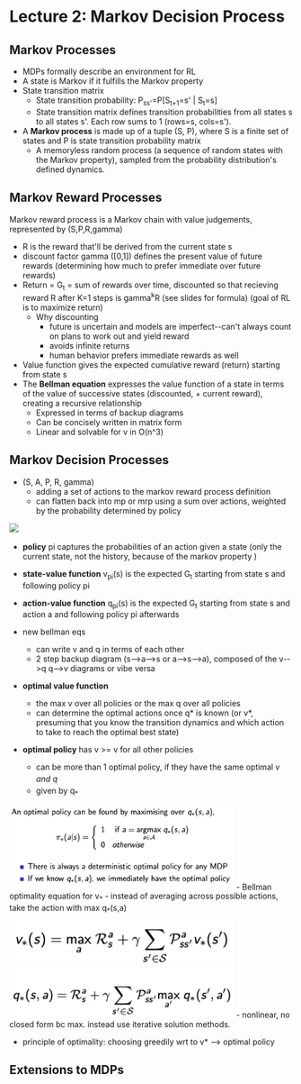# Lecture 2: Markov Decision Process

## Markov Processes
- MDPs formally describe an environment for RL 
- A state is Markov if it fulfills the Markov property
- State transition matrix
    - State transition probability: P<sub>ss'</sub>=P[S<sub>t+1</sub>=s' | S<sub>t</sub>=s]
    - State transition matrix defines transition probabilities from all states s to all states s'. Each row sums to 1 (rows=s, cols=s').
- A **Markov process** is made up of a tuple (S, P), where S is a finite set of states and P is state transition probability matrix
    - A memoryless random process (a sequence of random states with the Markov property), sampled from the probability distribution's defined dynamics.
 

## Markov Reward Processes
Markov reward process is a Markov chain with value judgements, represented by (S,P,R,gamma)
- R is the reward that'll be derived from the current state s
- discount factor gamma ([0,1]) defines the present value of future rewards (determining how much to prefer immediate over future rewards)
- Return = G<sub>t</sub> = sum of rewards over time, discounted so that recieving reward R after K=1 steps is gamma<sup>k</sup>R (see slides for formula) (goal of RL is to maximize return)
    - Why discounting
        - future is uncertain and models are imperfect--can't always count on plans to work out and yield reward
        - avoids infinite returns
        - human behavior prefers immediate rewards as well
- Value function gives the expected cumulative reward (return) starting from state s
- The **Bellman equation** expresses the value function of a state in terms of the value of successive states (discounted, + current reward), creating a recursive relationship
    - Expressed in terms of backup diagrams
    - Can be concisely written in matrix form
    - Linear and solvable for v in O(n^3) 

## Markov Decision Processes
- (S, A, P, R, gamma)
    - adding a set of actions to the markov reward process definition
    - can flatten back into mp or mrp using a sum over actions, weighted by the probability determined by policy
<img src="./img/l2_mdp_def.png" width="400">

- **policy** pi captures the probabilities of an action given a state (only the current state, not the history, because of the markov property )
- **state-value function** v<sub>pi</sub>(s) is the expected G<sub>t</sub> starting from state s and following policy pi
- **action-value function** q<sub>pi</sub>(s) is the expected G<sub>t</sub> starting from state s and action a and following policy pi afterwards
- new bellman eqs
    - can write v and q in terms of each other
    - 2 step backup diagram (s-->a-->s or a-->s-->a), composed of the v-->q q-->v diagrams or vibe versa

- **optimal value function**
    - the max v over all policies or the max q over all policies
    - can determine the optimal actions once q* is known (or v*, presuming that you know the transition dynamics and which action to take to reach the optimal best state)
- **optimal policy** has v >= v for all other policies 
    - can be more than 1 optimal policy, if they have the same optimal v<sub>*</sub> and q<sub>*</sub>
    - given by q<sub>*</sub>
<img src="./img/l2_finding_optimal_pi.png" width="400">
- Bellman optimality equation for v<sub>*</sub>
    - instead of averaging across possible actions, take the action with max q<sub>*</sub>(s,a)
    <img src="./img/l2_v_bellman.png" width="400">
    <img src="./img/l2_q_bellman.png" width="400">
    - nonlinear, no closed form bc max. instead use iterative solution methods.

- principle of optimality: choosing greedily wrt to v* --> optimal policy
## Extensions to MDPs